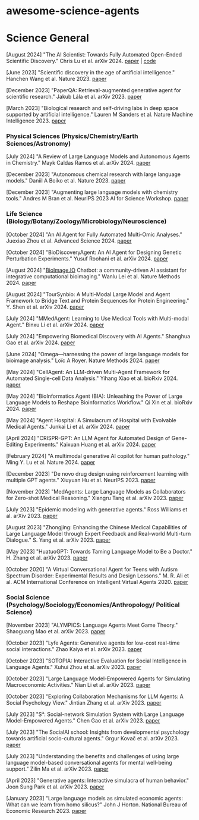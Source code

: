 # awesome-science-agents

# Science General

[August 2024] "The AI Scientist: Towards Fully Automated Open-Ended Scientific Discovery." Chris Lu et al. arXiv 2024. [paper](https://arxiv.org/abs/2408.06292) | [code](https://github.com/SakanaAI/AI-Scientist)

[June 2023] "Scientific discovery in the age of artificial intelligence." Hanchen Wang et al. Nature 2023. [paper](https://www.nature.com/articles/s41586-023-06221-2)

[December 2023] "PaperQA: Retrieval-augmented generative agent for scientific research." Jakub Lála et al. arXiv 2023. [paper](https://arxiv.org/abs/2312.07559)

[March 2023] "Biological research and self-driving labs in deep space supported by artificial intelligence." Lauren M Sanders et al. Nature Machine Intelligence 2023. [paper](https://www.nature.com/articles/s42256-023-00630-8)

### Physical Sciences (Physics/Chemistry/Earth Sciences/Astronomy)

[July 2024] "A Review of Large Language Models and Autonomous Agents in Chemistry." Mayk Caldas Ramos et al. arXiv 2024. [paper](https://arxiv.org/abs/2407.01603)

[December 2023] "Autonomous chemical research with large language models." Daniil A Boiko et al. Nature 2023. [paper](https://www.nature.com/articles/s41586-023-06792-0)

[December 2023] "Augmenting large language models with chemistry tools." Andres M Bran et al. NeurIPS 2023 AI for Science Workshop. [paper](https://openreview.net/forum?id=wdGIL6lx3l)

### Life Science (Biology/Botany/Zoology/Microbiology/Neuroscience)

[October 2024] "An AI Agent for Fully Automated Multi-Omic Analyses." Juexiao Zhou et al. Advanced Science 2024. [paper](https://onlinelibrary.wiley.com/doi/full/10.1002/advs.202407094)

[October 2024] "BioDiscoveryAgent: An AI Agent for Designing Genetic Perturbation Experiments." Yusuf Roohani et al. arXiv 2024. [paper](https://arxiv.org/pdf/2405.17631)

[August 2024] "[BioImage.IO](http://BioImage.IO) Chatbot: a community-driven AI assistant for integrative computational bioimaging." Wanlu Lei et al. Nature Methods 2024. [paper](https://www.nature.com/articles/s41592-024-02370-y)

[August 2024] "TourSynbio: A Multi-Modal Large Model and Agent Framework to Bridge Text and Protein Sequences for Protein Engineering." Y. Shen et al. arXiv 2024. [paper](https://arxiv.org/abs/2408.15299)

[July 2024] "MMedAgent: Learning to Use Medical Tools with Multi-modal Agent." Binxu Li et al. arXiv 2024. [paper](https://arxiv.org/abs/2407.02483)

[July 2024] "Empowering Biomedical Discovery with AI Agents." Shanghua Gao et al. arXiv 2024. [paper](https://arxiv.org/pdf/2404.02831.pdf)

[June 2024] "Omega—harnessing the power of large language models for bioimage analysis." Loïc A Royer. Nature Methods 2024. [paper](https://www.nature.com/articles/s41592-024-02310-w)

[May 2024] "CellAgent: An LLM-driven Multi-Agent Framework for Automated Single-cell Data Analysis." Yihang Xiao et al. bioRxiv 2024. [paper](https://www.biorxiv.org/content/10.1101/2024.05.13.593861v1)

[May 2024] "BioInformatics Agent (BIA): Unleashing the Power of Large Language Models to Reshape Bioinformatics Workflow." Qi Xin et al. bioRxiv 2024. [paper](https://www.biorxiv.org/content/10.1101/2024.05.22.595240v1)

[May 2024] "Agent Hospital: A Simulacrum of Hospital with Evolvable Medical Agents." Junkai Li et al. arXiv 2024. [paper](https://arxiv.org/abs/2405.02957)

[April 2024] "CRISPR-GPT: An LLM Agent for Automated Design of Gene-Editing Experiments." Kaixuan Huang et al. arXiv 2024. [paper](https://arxiv.org/abs/2404.18021)

[February 2024] "A multimodal generative AI copilot for human pathology." Ming Y. Lu et al. Nature 2024. [paper](https://www.nature.com/articles/s41586-024-07618-3)

[December 2023] "De novo drug design using reinforcement learning with multiple GPT agents." Xiuyuan Hu et al. NeurIPS 2023. [paper](https://arxiv.org/abs/2401.06155)

[November 2023] "MedAgents: Large Language Models as Collaborators for Zero-shot Medical Reasoning." Xiangru Tang et al. arXiv 2023. [paper](https://arxiv.org/abs/2311.10537)

[July 2023] "Epidemic modeling with generative agents." Ross Williams et al. arXiv 2023. [paper](https://arxiv.org/abs/2307.04986)

[August 2023] "Zhongjing: Enhancing the Chinese Medical Capabilities of Large Language Model through Expert Feedback and Real-world Multi-turn Dialogue." S. Yang et al. arXiv 2023. [paper](https://arxiv.org/abs/2308.03549)

[May 2023] "HuatuoGPT: Towards Taming Language Model to Be a Doctor." H. Zhang et al. arXiv 2023. [paper](https://arxiv.org/abs/2305.15075)

[October 2020] "A Virtual Conversational Agent for Teens with Autism Spectrum Disorder: Experimental Results and Design Lessons." M. R. Ali et al. ACM International Conference on Intelligent Virtual Agents 2020. [paper](https://dl.acm.org/doi/10.1145/3383652.3423900)

### Social Science (Psychology/Sociology/Economics/Anthropology/ Political Science)

[November 2023] "ALYMPICS: Language Agents Meet Game Theory." Shaoguang Mao et al. arXiv 2023. [paper](https://arxiv.org/abs/2311.03220)

[October 2023] "Lyfe Agents: Generative agents for low-cost real-time social interactions." Zhao Kaiya et al. arXiv 2023. [paper](https://arxiv.org/abs/2310.02172)

[October 2023] "SOTOPIA: Interactive Evaluation for Social Intelligence in Language Agents." Xuhui Zhou et al. arXiv 2023. [paper](https://arxiv.org/abs/2310.11667)

[October 2023] "Large Language Model-Empowered Agents for Simulating Macroeconomic Activities." Nian Li et al. arXiv 2023. [paper](https://arxiv.org/abs/2310.10436)

[October 2023] "Exploring Collaboration Mechanisms for LLM Agents: A Social Psychology View." Jintian Zhang et al. arXiv 2023. [paper](https://arxiv.org/abs/2310.02124)

[July 2023] "S³: Social-network Simulation System with Large Language Model-Empowered Agents." Chen Gao et al. arXiv 2023. [paper](https://arxiv.org/abs/2307.14984)

[July 2023] "The SocialAI school: Insights from developmental psychology towards artificial socio-cultural agents." Grgur Kovač et al. arXiv 2023. [paper](https://arxiv.org/abs/2307.07871)

[July 2023] "Understanding the benefits and challenges of using large language model-based conversational agents for mental well-being support." Zilin Ma et al. arXiv 2023. [paper](https://arxiv.org/abs/2307.15810)

[April 2023] "Generative agents: Interactive simulacra of human behavior." Joon Sung Park et al. arXiv 2023. [paper](https://arxiv.org/abs/2304.03442)

[January 2023] "Large language models as simulated economic agents: What can we learn from homo silicus?" John J Horton. National Bureau of Economic Research 2023. [paper](https://arxiv.org/abs/2301.07543)
